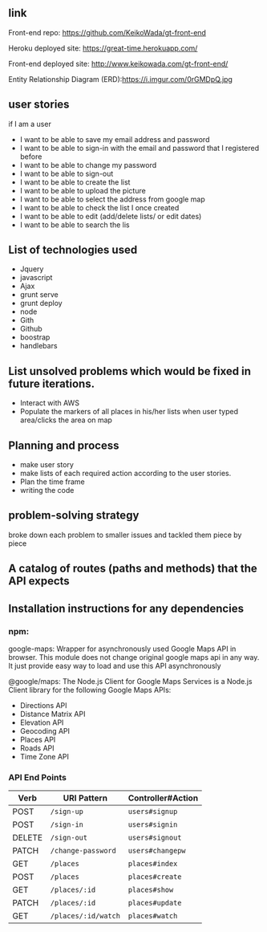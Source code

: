 ## link
Front-end repo: https://github.com/KeikoWada/gt-front-end

Heroku deployed site: https://great-time.herokuapp.com/

Front-end deployed site: http://www.keikowada.com/gt-front-end/

Entity Relationship Diagram (ERD):https://i.imgur.com/0rGMDpQ.jpg

## user stories
if I am a user

- I want to be able to save my email address and password
- I want to be able to sign-in with the email and password that I registered before
- I want to be able to change my password
- I want to be able to sign-out
- I want to be able to create the list
- I want to be able to upload the picture
- I want to be able to select the address from google map
- I want to be able to check the list I once created
- I want to be able to edit (add/delete lists/ or edit dates)
- I want to be able to search the lis

## List of technologies used
- Jquery
- javascript
- Ajax
- grunt serve
- grunt deploy
- node
- Gith
- Github
- boostrap
- handlebars

## List unsolved problems which would be fixed in future iterations.
- Interact with AWS
- Populate the markers of all places in his/her lists when user typed area/clicks the area on map

## Planning and process
- make user story
- make lists of each required action according to the user stories.
- Plan the time frame
- writing the code

## problem-solving strategy
broke down each problem to smaller issues and tackled them piece by piece

## A catalog of routes (paths and methods) that the API expects

## Installation instructions for any dependencies
### npm:
google-maps: Wrapper for asynchronously used Google Maps API in browser.
This module does not change original google maps api in any way. It just provide easy way to load and use this API asynchronously

@google/maps: The Node.js Client for Google Maps Services is a Node.js Client library for the following Google Maps APIs:

- Directions API
- Distance Matrix API
- Elevation API
- Geocoding API
- Places API
- Roads API
- Time Zone API

 ### API End Points
 | Verb   | URI Pattern            | Controller#Action |
 |--------|------------------------|-------------------|
 | POST   | `/sign-up`             | `users#signup`    |
 | POST   | `/sign-in`             | `users#signin`    |
 | DELETE | `/sign-out`            | `users#signout`   |
 | PATCH  | `/change-password`     | `users#changepw`  |
 | GET    | `/places`              | `places#index`    |
 | POST   | `/places`              | `places#create`   |
 | GET    | `/places/:id`          | `places#show`     |
 | PATCH  | `/places/:id`          | `places#update`   |
 | GET    | `/places/:id/watch`    | `places#watch`    |
